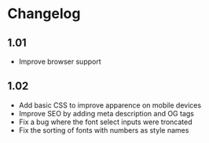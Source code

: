 # Changelog

## 1.01
- Improve browser support

## 1.02
- Add basic CSS to improve apparence on mobile devices
- Improve SEO by adding meta description and OG tags
- Fix a bug where the font select inputs were troncated
- Fix the sorting of fonts with numbers as style names